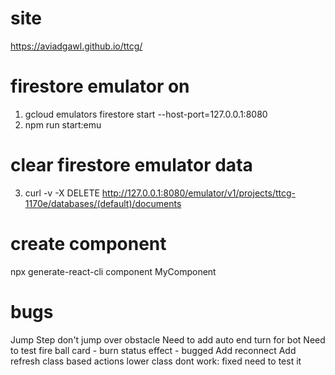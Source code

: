 # site
https://aviadgawl.github.io/ttcg/

# firestore emulator on
1) gcloud emulators firestore start --host-port=127.0.0.1:8080
2) npm run start:emu

# clear firestore emulator data
3) curl -v -X DELETE http://127.0.0.1:8080/emulator/v1/projects/ttcg-1170e/databases/(default)/documents

# create component
npx generate-react-cli component MyComponent

# bugs
Jump Step don't jump over obstacle
Need to add auto end turn for bot
Need to test fire ball card - burn status effect - bugged
Add reconnect
Add refresh
class based actions lower class dont work: fixed need to test it